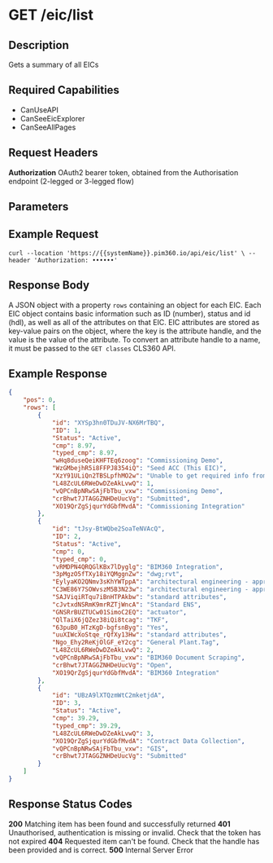 # GET /eic/list

## Description
Gets a summary of all EICs

## Required Capabilities
* CanUseAPI
* CanSeeEicExplorer
* CanSeeAllPages

## Request Headers

**Authorization** OAuth2 bearer token, obtained from the Authorisation endpoint (2-legged or 3-legged flow)

## Parameters



## Example Request
`
curl --location 'https://{{systemName}}.pim360.io/api/eic/list' \
--header 'Authorization: ••••••'
`

## Response Body
A JSON object with a property `rows` containing an object for each EIC. Each EIC object contains basic information such as ID (number), status and id (hdl), as well as all of the attributes on that EIC. EIC attributes are stored as key-value pairs on the object, where the key is the attribute handle, and the value is the value of the attribute. To convert an attribute handle to a name, it must be passed to the `GET classes` CLS360 API. 

## Example Response
```JSON
{
    "pos": 0,
    "rows": [
        {
            "id": "XYSp3hn0TDuJV-NX6MrTBQ",
            "ID": 1,
            "Status": "Active",
            "cmp": 8.97,
            "typed_cmp": 8.97,
            "wHq8duseQeiKHFTEq6zoog": "Commissioning Demo",
            "WzGMbejhR5i8FFPJ8354iQ": "Seed ACC (This EIC)",
            "XzY91ULiQn2TBSLpfhMO2w": "Unable to get required info from ACC",
            "L48ZcUL6RWeDwDZeAkLvwQ": 1,
            "vQPCnBpNRwSAjFbTbu_vxw": "Commissioning Demo",
            "crBhwt7JTAGGZNHDeUucVg": "Submitted",
            "XO19QrZgSjqurYdGbfMvdA": "Commissioning Integration"
        },
        {
            "id": "tJsy-BtWQbe2SoaTeNVAcQ",
            "ID": 2,
            "Status": "Active",
            "cmp": 0,
            "typed_cmp": 0,
            "vRMDPN4QRQGlKBx7lDyglg": "BIM360 Integration",
            "3pMgzO5fTXy18iYQMggnZw": "dwg;rvt",
            "EylyaKO2QNmv3sKhYWTppA": "architectural engineering - approval certificate",
            "C3WE86Y7SOWvszM5B3N23w": "architectural engineering - approval certificate",
            "SAJViqiRTqu7iBnHTPAkbw": "standard attributes",
            "cJvtxdNSRmK9mrRZTjWncA": "Standard ENS",
            "GNSRrBUZTUCw01SimoC2EQ": "actuator",
            "QlTaiX6jQZez38iQi8tcag": "TKF",
            "63puB0_HTzKgD-bgfsnByg": "Yes",
            "uuXIWcXoStqe_rQfXy13Hw": "standard attributes",
            "Ngo_Ehy2ReKjOlGF_eY2cg": "General Plant.Tag",
            "L48ZcUL6RWeDwDZeAkLvwQ": 2,
            "vQPCnBpNRwSAjFbTbu_vxw": "BIM360 Document Scraping",
            "crBhwt7JTAGGZNHDeUucVg": "Open",
            "XO19QrZgSjqurYdGbfMvdA": "BIM360 Integration"
        },
        {
            "id": "UBzA9lXTQzmWtC2mketjdA",
            "ID": 3,
            "Status": "Active",
            "cmp": 39.29,
            "typed_cmp": 39.29,
            "L48ZcUL6RWeDwDZeAkLvwQ": 3,
            "XO19QrZgSjqurYdGbfMvdA": "Contract Data Collection",
            "vQPCnBpNRwSAjFbTbu_vxw": "GIS",
            "crBhwt7JTAGGZNHDeUucVg": "Submitted"
        }
    ]
}
```

## Response Status Codes
**200** Matching item has been found and successfully returned
**401** Unauthorised, authentication is missing or invalid. Check that the token has not expired
**404** Requested item can't be found. Check that the handle has been provided and is correct.
**500** Internal Server Error


